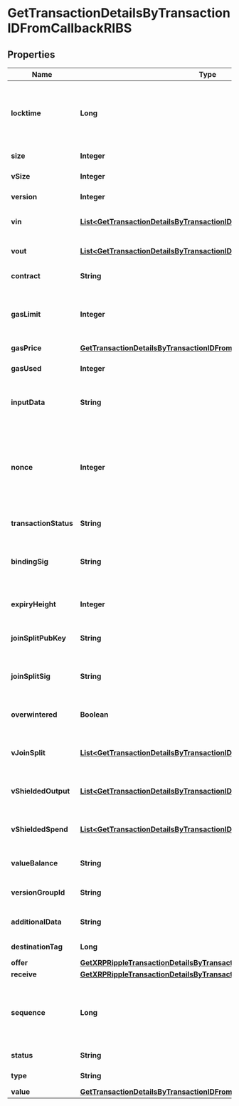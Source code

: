

# GetTransactionDetailsByTransactionIDFromCallbackRIBS


## Properties

| Name | Type | Description | Notes |
|------------ | ------------- | ------------- | -------------|
|**locktime** | **Long** | Represents the locktime on the transaction on the specific blockchain, i.e. the blockheight at which the transaction is valid. |  |
|**size** | **Integer** | Represents the total size of this transaction. |  |
|**vSize** | **Integer** | Represents the virtual size of this transaction. |  |
|**version** | **Integer** | Defines the version of the transaction. |  |
|**vin** | [**List&lt;GetTransactionDetailsByTransactionIDRIBSZVinInner&gt;**](GetTransactionDetailsByTransactionIDRIBSZVinInner.md) | Object Array representation of transaction inputs |  |
|**vout** | [**List&lt;GetTransactionDetailsByTransactionIDRIBSZVoutInner&gt;**](GetTransactionDetailsByTransactionIDRIBSZVoutInner.md) | Object Array representation of transaction outputs |  |
|**contract** | **String** | Represents the specific transaction contract |  |
|**gasLimit** | **Integer** | Represents the maximum amount of gas allowed in the block in order to determine how many transactions it can fit. |  |
|**gasPrice** | [**GetTransactionDetailsByTransactionIDFromCallbackRIBSZ2GasPrice**](GetTransactionDetailsByTransactionIDFromCallbackRIBSZ2GasPrice.md) |  |  |
|**gasUsed** | **Integer** | Defines how much of the gas for the block has been used. |  |
|**inputData** | **String** | Represents additional information that is required for the transaction. |  |
|**nonce** | **Integer** | Represents the sequential running number for an address, starting from 0 for the first transaction. E.g., if the nonce of a transaction is 10, it would be the 11th transaction sent from the sender&#39;s address. |  |
|**transactionStatus** | **String** | Represents the status of this transaction. |  |
|**bindingSig** | **String** | It is used to enforce balance of Spend and Output transfers, in order to prevent their replay across transactions. |  |
|**expiryHeight** | **Integer** | Represents a block height after which the transaction will expire. |  |
|**joinSplitPubKey** | **String** | Represents an encoding of a JoinSplitSig public validating key. |  |
|**joinSplitSig** | **String** | Is used to sign transactions that contain at least one JoinSplit description. |  |
|**overwintered** | **Boolean** | \&quot;Overwinter\&quot; is the network upgrade for the Zcash blockchain. |  |
|**vJoinSplit** | [**List&lt;GetTransactionDetailsByTransactionIDRIBSZVJoinSplitInner&gt;**](GetTransactionDetailsByTransactionIDRIBSZVJoinSplitInner.md) | Represents a sequence of JoinSplit descriptions using BCTV14 proofs. |  |
|**vShieldedOutput** | [**List&lt;GetTransactionDetailsByTransactionIDRIBSZVShieldedOutputInner&gt;**](GetTransactionDetailsByTransactionIDRIBSZVShieldedOutputInner.md) | Object Array representation of transaction output descriptions |  |
|**vShieldedSpend** | [**List&lt;GetTransactionDetailsByTransactionIDRIBSZVShieldedSpendInner&gt;**](GetTransactionDetailsByTransactionIDRIBSZVShieldedSpendInner.md) | Object Array representation of transaction spend descriptions |  |
|**valueBalance** | **String** | String representation of the transaction value balance |  |
|**versionGroupId** | **String** | Represents the transaction version group ID |  |
|**additionalData** | **String** | Represents additional data that may be needed. |  |
|**destinationTag** | **Long** | Defines the destination tag value. |  [optional] |
|**offer** | [**GetXRPRippleTransactionDetailsByTransactionIDRIOffer**](GetXRPRippleTransactionDetailsByTransactionIDRIOffer.md) |  |  |
|**receive** | [**GetXRPRippleTransactionDetailsByTransactionIDRIReceive**](GetXRPRippleTransactionDetailsByTransactionIDRIReceive.md) |  |  |
|**sequence** | **Long** | Defines the transaction input&#39;s sequence as an integer, which is is used when transactions are replaced with newer versions before LockTime. |  |
|**status** | **String** | Defines the status of the transaction. |  |
|**type** | **String** | Defines the type of the transaction. |  |
|**value** | [**GetTransactionDetailsByTransactionIDFromCallbackRIBSXValue**](GetTransactionDetailsByTransactionIDFromCallbackRIBSXValue.md) |  |  |



